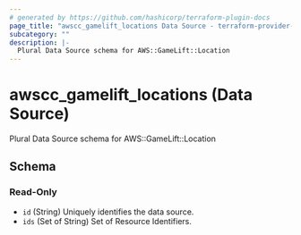 ```yaml
---
# generated by https://github.com/hashicorp/terraform-plugin-docs
page_title: "awscc_gamelift_locations Data Source - terraform-provider-awscc"
subcategory: ""
description: |-
  Plural Data Source schema for AWS::GameLift::Location
---
```


# awscc_gamelift_locations (Data Source)

Plural Data Source schema for AWS::GameLift::Location



<!-- schema generated by tfplugindocs -->
## Schema

### Read-Only

- `id` (String) Uniquely identifies the data source.
- `ids` (Set of String) Set of Resource Identifiers.


